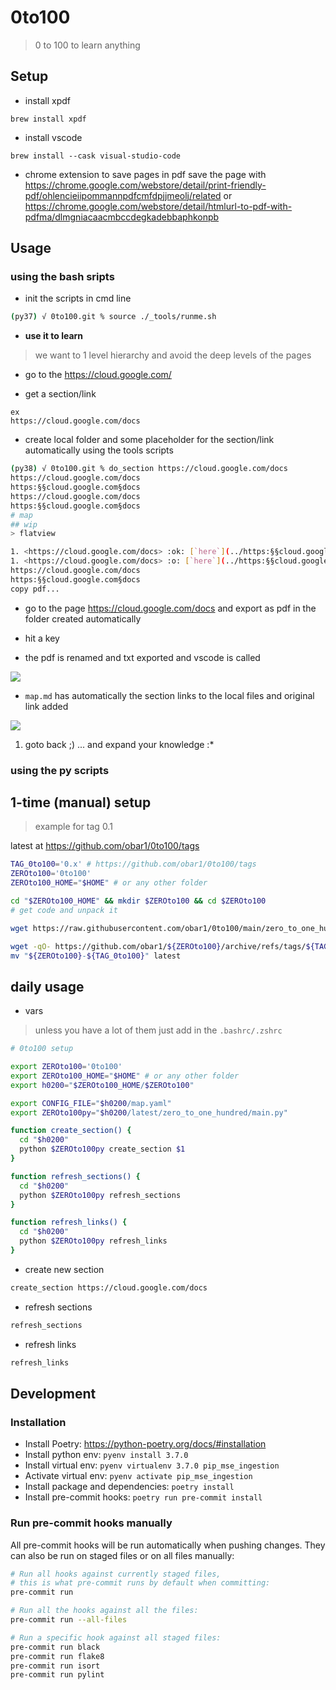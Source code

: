 # 0to100

> 0 to 100 to learn anything


## Setup

* install xpdf
```
brew install xpdf
```

* install vscode
```
brew install --cask visual-studio-code
```


* chrome extension to save pages in pdf
save the page with https://chrome.google.com/webstore/detail/print-friendly-pdf/ohlencieiipommannpdfcmfdpjjmeolj/related or https://chrome.google.com/webstore/detail/htmlurl-to-pdf-with-pdfma/dlmgniacaacmbccdegkadebbaphkonpb

## Usage

### using the bash sripts
* init the scripts in cmd line

```bash
(py37) √ 0to100.git % source ./_tools/runme.sh

```

* **use it to learn**

> we want to 1 level hierarchy and avoid the deep levels of the pages

- go to the https://cloud.google.com/

- get a section/link

```
ex
https://cloud.google.com/docs
```

- create local folder and some placeholder for the section/link automatically using the tools scripts

```bash
(py38) √ 0to100.git % do_section https://cloud.google.com/docs
https://cloud.google.com/docs
https:§§cloud.google.com§docs
https://cloud.google.com/docs
https:§§cloud.google.com§docs
# map
## wip
> flatview

1. <https://cloud.google.com/docs> :ok: [`here`](../https:§§cloud.google.com§api-gateway§docs/readme.md)1. <https://cloud.google.com/docs> :o: [`here`](../https:§§cloud.google.com§docs/readme.md)
1. <https://cloud.google.com/docs> :o: [`here`](../https:§§cloud.google.com§docs/readme.md)
https://cloud.google.com/docs
https:§§cloud.google.com§docs
copy pdf...
```
- go to the page https://cloud.google.com/docs and export as pdf in the folder created automatically

- hit a key

- the pdf is renamed and txt exported and vscode is called

![](1083eacc-b42e-489c-bed4-9e16cf3d64c5.png)

- `map.md` has automatically the section links to the local files and original link added

![](2bcf4234-8a4e-4263-be9d-e65210ef696e.png)

1. goto back ;) ... and expand your knowledge :*


### using the py scripts

## 1-time (manual) setup 

> example for tag 0.1 

latest at https://github.com/obar1/0to100/tags


```bash
TAG_0to100='0.x' # https://github.com/obar1/0to100/tags
ZEROto100='0to100'
ZEROto100_HOME="$HOME" # or any other folder

cd "$ZEROto100_HOME" && mkdir $ZEROto100 && cd $ZEROto100
# get code and unpack it

wget https://raw.githubusercontent.com/obar1/0to100/main/zero_to_one_hundred/tests/resources/repo/map.yaml

wget -qO- https://github.com/obar1/${ZEROto100}/archive/refs/tags/${TAG_0to100}.tar.gz | tar -xvf -
mv "${ZEROto100}-${TAG_0to100}" latest
```

## daily usage

- vars
  
> unless you have a lot of them just add in the `.bashrc/.zshrc`


```bash
# 0to100 setup

export ZEROto100='0to100'
export ZEROto100_HOME="$HOME" # or any other folder
export h0200="$ZEROto100_HOME/$ZEROto100"

export CONFIG_FILE="$h0200/map.yaml"
export ZEROto100py="$h0200/latest/zero_to_one_hundred/main.py"

function create_section() {
  cd "$h0200"
  python $ZEROto100py create_section $1
}

function refresh_sections() {
  cd "$h0200"
  python $ZEROto100py refresh_sections
}

function refresh_links() {
  cd "$h0200"
  python $ZEROto100py refresh_links 
}
```
-  create new section

```bash
create_section https://cloud.google.com/docs
```
-  refresh sections

```bash
refresh_sections 
```
-  refresh links

```bash
refresh_links 
```

## Development

### Installation

* Install Poetry: <https://python-poetry.org/docs/#installation>
* Install python env: `pyenv install 3.7.0`
* Install virtual env: `pyenv virtualenv 3.7.0 pip_mse_ingestion`
* Activate virtual env: `pyenv activate pip_mse_ingestion`
* Install package and dependencies: `poetry install`
* Install pre-commit hooks: `poetry run pre-commit install`

### Run pre-commit hooks manually

All pre-commit hooks will be run automatically when pushing changes.
They can also be run on staged files or on all files manually:

```bash
# Run all hooks against currently staged files,
# this is what pre-commit runs by default when committing:
pre-commit run

# Run all the hooks against all the files:
pre-commit run --all-files

# Run a specific hook against all staged files:
pre-commit run black
pre-commit run flake8
pre-commit run isort
pre-commit run pylint
```


```